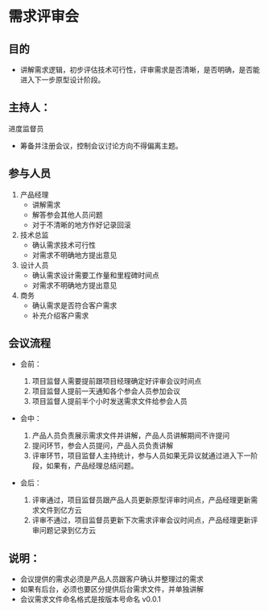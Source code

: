 # 需求评审会

## 目的
- 讲解需求逻辑，初步评估技术可行性，评审需求是否清晰，是否明确，是否能进入下一步原型设计阶段。

## 主持人：

进度监督员
- 筹备并注册会议，控制会议讨论方向不得偏离主题。

## 参与人员

1. 产品经理
	- 讲解需求
	- 解答参会其他人员问题
	- 对于不清晰的地方作好记录回滚
2. 技术总监
	- 确认需求技术可行性
	- 对需求不明确地方提出意见
3. 设计人员
	- 确认需求设计需要工作量和里程碑时间点
	- 对需求不明确地方提出意见
4. 商务
	- 确认需求是否符合客户需求
	- 补充介绍客户需求

## 会议流程

- 会前：

	1. 项目监督人需要提前跟项目经理确定好评审会议时间点
	2. 项目监督人提前一天通知各个参会人员参加会议
	3. 项目监督人提前半个小时发送需求文件给参会人员

- 会中：

	1. 产品人员负责展示需求文件并讲解，产品人员讲解期间不许提问
	2. 提问环节，参会人员提问，产品人员负责讲解
	3. 评审环节，项目监督人主持统计，参与人员如果无异议就通过进入下一阶段，如果有，产品经理总结问题。

- 会后：

	1. 评审通过，项目监督员跟产品人员更新原型评审时间点，产品经理更新需求文件到亿方云
	2. 评审不通过，项目监督员更新下次需求评审会议时间点，产品经理更新评审问题记录到亿方云

## 说明：
- 会议提供的需求必须是产品人员跟客户确认并整理过的需求
- 如果有后台，必须也要区分提供后台需求文件，并单独讲解
- 会议需求文件命名格式是按版本号命名 v0.0.1